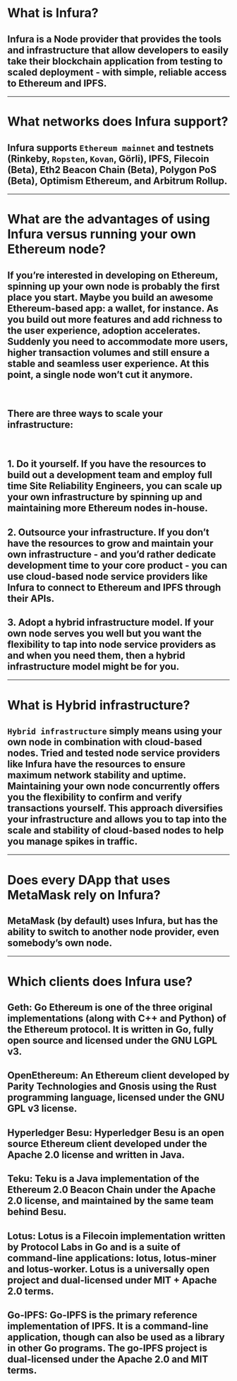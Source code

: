 # What is Infura?
## Infura is a **Node provider** that provides the tools and infrastructure that allow developers to easily take their blockchain application from testing to scaled deployment - with simple, reliable access to Ethereum and IPFS.

---

# What networks does Infura support?
## Infura supports ``Ethereum mainnet`` and testnets (Rinkeby, ``Ropsten``, ``Kovan``, Görli), IPFS, Filecoin (Beta), Eth2 Beacon Chain (Beta), Polygon PoS (Beta), Optimism Ethereum, and Arbitrum Rollup.

---

# What are the advantages of using Infura versus running your own Ethereum node?
## If you’re interested in developing on Ethereum, spinning up your own node is probably the first place you start. Maybe you build an awesome Ethereum-based app: a wallet, for instance. As you build out more features and add richness to the user experience, adoption accelerates. Suddenly you need to accommodate more users, higher transaction volumes and still ensure a stable and seamless user experience. At this point, a single node won’t cut it anymore.

<br/>

## There are three ways to scale your infrastructure:

<br/>

## **1.** Do it yourself. If you have the resources to build out a development team and employ full time Site Reliability Engineers, you can scale up your own infrastructure by spinning up and maintaining more Ethereum nodes in-house.

## **2.** Outsource your infrastructure. If you don’t have the resources to grow and maintain your own infrastructure - and you’d rather dedicate development time to your core product - you can use cloud-based node service providers like Infura to connect to Ethereum and IPFS through their APIs.

## **3.** Adopt a hybrid infrastructure model. If your own node serves you well but you want the flexibility to tap into node service providers as and when you need them, then a hybrid infrastructure model might be for you.

---

# What is Hybrid infrastructure?

## ``Hybrid infrastructure`` simply means using your own node in combination with cloud-based nodes. Tried and tested node service providers like Infura have the resources to ensure maximum network stability and uptime. Maintaining your own node concurrently offers you the flexibility to confirm and verify transactions yourself. This approach diversifies your infrastructure and allows you to tap into the scale and stability of cloud-based nodes to help you manage spikes in traffic.

---

# Does every DApp that uses MetaMask rely on Infura? 
## MetaMask (by default) uses Infura, but has the ability to switch to another node provider, even somebody’s own node.

---

# Which clients does Infura use?

## **Geth:** Go Ethereum is one of the three original implementations (along with C++ and Python) of the Ethereum protocol. It is written in Go, fully open source and licensed under the GNU LGPL v3.

## **OpenEthereum:** An Ethereum client developed by Parity Technologies and Gnosis using the Rust programming language, licensed under the GNU GPL v3 license.

## **Hyperledger Besu:** Hyperledger Besu is an open source Ethereum client developed under the Apache 2.0 license and written in Java.

## **Teku:** Teku is a Java implementation of the Ethereum 2.0 Beacon Chain under the Apache 2.0 license, and maintained by the same team behind Besu.

## **Lotus:** Lotus is a Filecoin implementation written by Protocol Labs in Go and is a suite of command-line applications: lotus, lotus-miner and lotus-worker. Lotus is a universally open project and dual-licensed under MIT + Apache 2.0 terms.

## **Go-IPFS:** Go-IPFS is the primary reference implementation of IPFS. It is a command-line application, though can also be used as a library in other Go programs. The go-IPFS project is dual-licensed under the Apache 2.0 and MIT terms.
